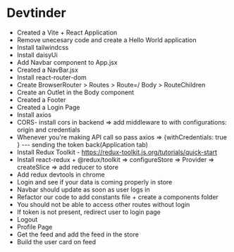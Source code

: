 # Devtinder

  - Created a Vite + React Application
  - Remove unecesary code and create a Hello World application
  - Install tailwindcss
  - Install daisyUi
  - Add Navbar component to App.jsx
  - Created a NavBar.jsx
  - Install react-router-dom
  - Create BrowserRouter > Routes > Route=/ Body > RouteChildren
  - Create an Outlet in the Body component
  - Created a Footer
  - Created a Login Page
  - Install axios
  - CORS- install cors in backend => add middleware to with configurations: origin and credentials
  - Whenever you're making API call so pass axios => {withCredentials: true } --- sending the token back(Application tab)
  - Install Redux Toolkit - https://redux-toolkit.js.org/tutorials/quick-start
  - Install react-redux + @redux/toolkit => configureStore => Provider => createSlice => add reducer to store
  - Add redux devtools in chrome
  - Login and see if your data is coming properly in store
  - Navbar should update as soon as user logs in
  - Refactor our code to add constants file + create a components folder
  - You should not be able to access other routes without login
  - If token is not present, redirect user to login page
  - Logout 
  - Profile Page
  - Get the feed and add the feed in the store
  - Build the user card on feed